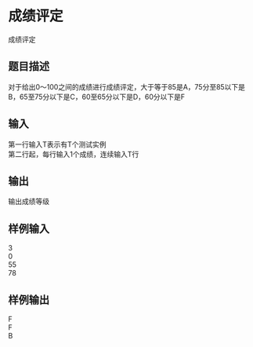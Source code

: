  # 成绩评定  
  
 成绩评定  
 ## 题目描述  
 对于给出0〜100之间的成绩进行成绩评定，大于等于85是A，75分至85以下是B，65至75分以下是C，60至65分以下是D，60分以下是F  
   
 ## 输入  
 第一行输入T表示有T个测试实例  
 第二行起，每行输入1个成绩，连续输入T行  
 ## 输出  
 输出成绩等级  
 ## 样例输入  
 3  
 0  
 55  
 78  
 ## 样例输出  
 F  
 F  
 B  
   
  
